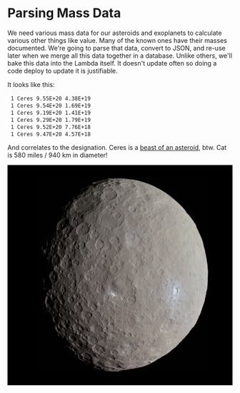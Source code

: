 # Parsing Mass Data

We need various mass data for our asteroids and exoplanets to calculate various other things like value. Many of the known ones have their masses documented. We're going to parse that data, convert to JSON, and re-use later when we merge all this data together in a database. Unlike others, we'll bake this data into the Lambda itself. It doesn't update often so doing a code deploy to update it is justifiable.

It looks like this:

```
 1 Ceres 9.55E+20 4.38E+19
 1 Ceres 9.54E+20 1.69E+19
 1 Ceres 9.19E+20 1.41E+19
 1 Ceres 9.29E+20 1.79E+19
 1 Ceres 9.52E+20 7.76E+18
 1 Ceres 9.47E+20 4.57E+18
```

And correlates to the designation. Ceres is a [beast of an asteroid](https://en.wikipedia.org/wiki/Ceres_(dwarf_planet)), btw. Cat is 580 miles / 940 km in diameter! 

<img src="./Ceres_-_RC3_-_Haulani_Crater_(22381131691)_(cropped).jpg"></img>